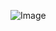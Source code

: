 
<!-- ![Image](https://user-images.githubusercontent.com/88492493/166566368-f0486ac3-c53a-4872-9e34-db7eaf4ac470.jpg) -->
![Image](https://github.com/Dinujaya-Sandaruwan/Dinujaya-Sandaruwan/assets/88492493/0a2e76b6-42d6-4ab5-91d3-95deb0893bc5)

<!-- Addicted To          |  Programming
:-------------------------:|:-------------------------:
![](https://user-images.githubusercontent.com/88492493/166574667-b522bd67-5025-49d1-9279-3b2edef55671.gif)  |  ![](https://user-images.githubusercontent.com/88492493/166574209-b92f7828-2316-4ccc-a6ac-7def6f6756f2.gif) -->

